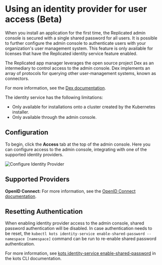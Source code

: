 # Using an identity provider for user access (Beta)

When you install an application for the first time, the Replicated admin console is secured with a single shared password for all users.
It is possible to further configure the admin console to authenticate users with your organization's user management system.
This feature is only available for licenses that have the Replicated identity service feature enabled.

The Replicated app manager leverages the open source project Dex as an intermediary to control access to the admin console.
Dex implements an array of protocols for querying other user-management systems, known as connectors.

For more information, see the [Dex documentation](https://dexidp.io/docs/).

The identity service has the following limitations:
* Only available for installations onto a cluster created by the Kubernetes installer.
* Only available through the admin console.

## Configuration

To begin, click the **Access** tab at the top of the admin console.
Here you can configure access to the admin console, integrating with one of the supported identity providers.

![Configure Identity Provider](/images/access-identity.png)

## Supported Providers

**OpenID Connect:** For more information, see the [OpenID Connect documentation](https://openid.net/connect/).

## Resetting Authentication

When enabling identity provider access to the admin console, shared password authentication will be disabled.
In case authentication needs to be reset, the `kubectl kots identity-service enable-shared-password --namespace [namespace]` command can be run to re-enable shared password authentication.

For more information, see [kots identity-service enable-shared-password](https://kots.io/kots-cli/identity-service/enable-shared-password/) in the kots CLI documentation.

